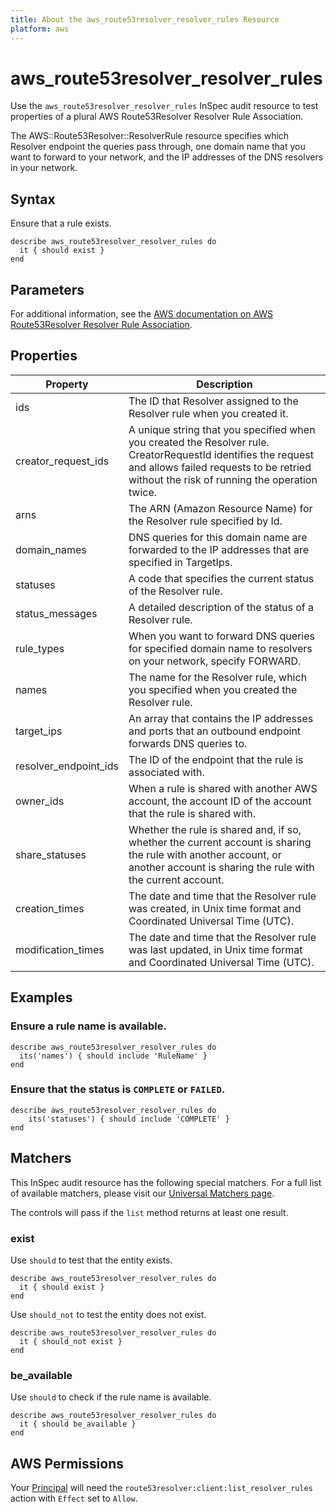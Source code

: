 ```yaml
---
title: About the aws_route53resolver_resolver_rules Resource
platform: aws
---
```


# aws\_route53resolver\_resolver\_rules

Use the `aws_route53resolver_resolver_rules` InSpec audit resource to test properties of a plural AWS Route53Resolver Resolver Rule Association.

The AWS::Route53Resolver::ResolverRule resource specifies which Resolver endpoint the queries pass through, one domain name that you want to forward to your network, and the IP addresses of the DNS resolvers in your network.

## Syntax

Ensure that a rule exists.

    describe aws_route53resolver_resolver_rules do
      it { should exist }
    end

## Parameters

For additional information, see the [AWS documentation on AWS Route53Resolver Resolver Rule Association](https://docs.aws.amazon.com/AWSCloudFormation/latest/UserGuide/aws-resource-route53resolver-resolverrule.html).

## Properties

| Property | Description|
| --- | --- |
| ids | The ID that Resolver assigned to the Resolver rule when you created it. |
| creator_request_ids | A unique string that you specified when you created the Resolver rule. CreatorRequestId identifies the request and allows failed requests to be retried without the risk of running the operation twice. |
| arns | The ARN (Amazon Resource Name) for the Resolver rule specified by Id. |
| domain_names | DNS queries for this domain name are forwarded to the IP addresses that are specified in TargetIps. |
| statuses | A code that specifies the current status of the Resolver rule. |
| status_messages | A detailed description of the status of a Resolver rule. |
| rule_types | When you want to forward DNS queries for specified domain name to resolvers on your network, specify FORWARD. |
| names | The name for the Resolver rule, which you specified when you created the Resolver rule. |
| target_ips | An array that contains the IP addresses and ports that an outbound endpoint forwards DNS queries to. |
| resolver_endpoint_ids | The ID of the endpoint that the rule is associated with. |
| owner_ids | When a rule is shared with another AWS account, the account ID of the account that the rule is shared with. |
| share_statuses | Whether the rule is shared and, if so, whether the current account is sharing the rule with another account, or another account is sharing the rule with the current account. |
| creation_times | The date and time that the Resolver rule was created, in Unix time format and Coordinated Universal Time (UTC). |
| modification_times | The date and time that the Resolver rule was last updated, in Unix time format and Coordinated Universal Time (UTC). |

## Examples

### Ensure a rule name is available.
    describe aws_route53resolver_resolver_rules do
      its('names') { should include 'RuleName' }
    end

### Ensure that the status is `COMPLETE` or `FAILED`.
    describe aws_route53resolver_resolver_rules do
        its('statuses') { should include 'COMPLETE' }
    end

## Matchers

This InSpec audit resource has the following special matchers. For a full list of available matchers, please visit our [Universal Matchers page](https://www.inspec.io/docs/reference/matchers/).

The controls will pass if the `list` method returns at least one result.

### exist

Use `should` to test that the entity exists.

    describe aws_route53resolver_resolver_rules do
      it { should exist }
    end

Use `should_not` to test the entity does not exist.
      
    describe aws_route53resolver_resolver_rules do
      it { should_not exist }
    end

### be_available

Use `should` to check if the rule name is available.

    describe aws_route53resolver_resolver_rules do
      it { should be_available }
    end

## AWS Permissions

Your [Principal](https://docs.aws.amazon.com/IAM/latest/UserGuide/intro-structure.html#intro-structure-principal) will need the `route53resolver:client:list_resolver_rules` action with `Effect` set to `Allow`.